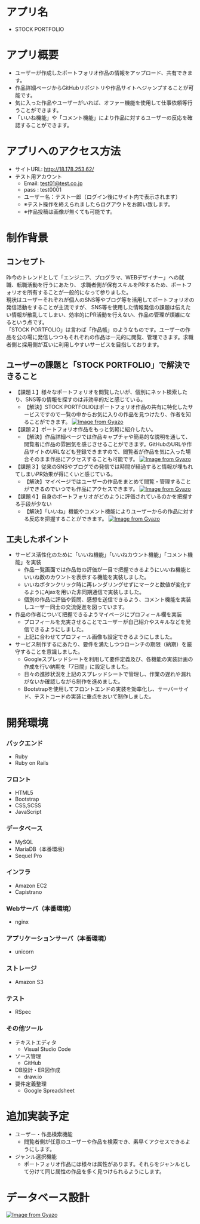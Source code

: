 # アプリ名
- STOCK PORTFOLIO
# アプリ概要
- ユーザーが作成したポートフォリオ作品の情報をアップロード、共有できます。
- 作品詳細ページからGitHubリポジトリや作品サイトへジャンプすることが可能です。
- 気に入った作品やユーザーがいれば、オファー機能を使用して仕事依頼等行うことができます。
- 「いいね機能」や「コメント機能」により作品に対するユーザーの反応を確認することができます。
# アプリへのアクセス方法
- サイトURL: http://18.178.253.62/
- テスト用アカウント
  - Email: test01@test.co.jp
  - pass : test0001
  - ユーザー名：テスト一郎（ログイン後にサイト内で表示されます）
  - ※テスト操作を終えられましたらログアウトをお願い致します。
  - ※作品投稿は画像が無くても可能です。
# 制作背景
## コンセプト
昨今のトレンドとして「エンジニア、プログラマ、WEBデザイナー」への就職、転職活動を行うにあたり、
求職者側が保有スキルをPRするため、ポートフォリオを所有することが一般的になって参りました。  
現状はユーザーそれぞれが個人のSNS等やブログ等を活用してポートフォリオの発信活動をすることが主流ですが、  SNS等を使用した情報発信の課題は伝えたい情報が散乱してしまい、効率的にPR活動を行えない、作品の管理が煩雑になるという点です。  
「STOCK PORTFOLIO」は言わば「作品帳」のようなものです。ユーザーの作品を公の場に発信しつつもそれぞれの作品は一元的に閲覧、管理できます。求職者側と採用側が互いに利用しやすいサービスを目指しております。  
## ユーザーの課題と「STOCK PORTFOLIO」で解決できること
- 【課題１】様々なポートフォリオを閲覧したいが、個別にネット検索したり、SNS等の情報を探すのは非効率的だと感じている。
  - 【解決】STOCK PORTFOLIOはポートフォリオ作品の共有に特化したサービスですので一覧の中からお気に入りの作品を見つけたり、作者を知ることができます。
  [![Image from Gyazo](https://i.gyazo.com/b49a6b4104875a84a4ab460d0c90a8d8.jpg)](https://gyazo.com/b49a6b4104875a84a4ab460d0c90a8d8)
- 【課題２】ポートフォリオ作品をもっと気軽に紹介したい。
  - 【解決】作品詳細ページでは作品キャプチャや簡易的な説明を通して、閲覧者に作品の雰囲気を感じさせることができます。GitHubのURLや作品サイトのURLなども登録できますので、閲覧者が作品を気に入った場合そのまま作品にアクセスすることも可能です。
  [![Image from Gyazo](https://i.gyazo.com/f4e4d18a013793cfd33ccfdbbfd8b507.gif)](https://gyazo.com/f4e4d18a013793cfd33ccfdbbfd8b507)
- 【課題３】従来のSNSやブログでの発信では時間が経過すると情報が埋もれてしまいPR効果が得にくいと感じている。
  - 【解決】マイページではユーザーの作品をまとめて閲覧・管理することができるのでいつでも作品にアクセスできます。
  [![Image from Gyazo](https://i.gyazo.com/70fc8f7827867e0dac9f83e1d023c10d.jpg)](https://gyazo.com/70fc8f7827867e0dac9f83e1d023c10d)
- 【課題４】自身のポートフォリオがどのように評価されているのかを把握する手段が少ない
  - 【解決】「いいね」機能やコメント機能によりユーザーからの作品に対する反応を把握することができます。
  [![Image from Gyazo](https://i.gyazo.com/6c148c7f49a035234dccfd42956af96b.gif)](https://gyazo.com/6c148c7f49a035234dccfd42956af96b)
## 工夫したポイント
- サービス活性化のために「いいね機能」「いいねカウント機能」「コメント機能」を実装
  - 作品一覧画面では作品毎の評価が一目で把握できるようにいいね機能といいね数のカウントを表示する機能を実装しました。
  - いいねボタンクリック時に再レンダリングせずにマークと数値が変化するようにAjaxを用いた非同期通信で実装しました。
  - 個別の作品に評価や質問、感想を送信できるよう、コメント機能を実装しユーザー同士の交流促進を図っています。
- 作品の作者について把握できるようマイページにプロフィール欄を実装
  - プロフィールを充実させることでユーザーが自己紹介やスキルなどを発信できるようにしました。
  - 上記に合わせてプロフィール画像も設定できるようにしました。
- サービス制作するにあたり、要件を満たしつつローンチの期限（納期）を厳守することを意識しました。
  - Googleスプレッドシートを利用して要件定義及び、各機能の実装計画の作成を行い納期を「7日間」に設定しました。
  - 日々の進捗状況を上記のスプレッドシートで管理し、作業の遅れや漏れがないか確認しながら制作を進めました。
  - Bootstrapを使用してフロントエンドの実装を効率化し、サーバーサイド、テストコードの実装に重点をおいて制作しました。
# 開発環境
### バックエンド
- Ruby
- Ruby on Rails
### フロント
- HTML5
- Bootstrap
- CSS,SCSS
- JavaScript
### データベース
- MySQL
- MariaDB（本番環境）
- Sequel Pro
### インフラ
- Amazon EC2
- Capistrano
### Webサーバ（本番環境）
- nginx
### アプリケーションサーバ（本番環境）
- unicorn
### ストレージ
- Amazon S3
### テスト
- RSpec
### その他ツール
- テキストエディタ
  - Visual Studio Code
- ソース管理
  - GitHub
- DB設計・ER図作成
  - draw.io
- 要件定義整理
  - Google Spreadsheet
# 追加実装予定
- ユーザー・作品検索機能
  - 閲覧者側が任意のユーザーや作品を検索でき、素早くアクセスできるようにします。
- ジャンル選択機能
  - ポートフォリオ作品には様々は属性があります。それらをジャンルとして分けて同じ属性の作品を多く見つけられるようにします。
# データベース設計
[![Image from Gyazo](https://i.gyazo.com/abc8309c28084976f77a0b00dede56d1.png)](https://gyazo.com/abc8309c28084976f77a0b00dede56d1)
